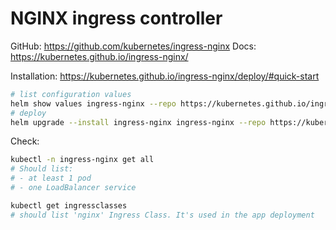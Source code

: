 # NGINX ingress controller

GitHub: https://github.com/kubernetes/ingress-nginx
Docs: https://kubernetes.github.io/ingress-nginx/

Installation: https://kubernetes.github.io/ingress-nginx/deploy/#quick-start

```bash
# list configuration values
helm show values ingress-nginx --repo https://kubernetes.github.io/ingress-nginx > values.yaml
# deploy
helm upgrade --install ingress-nginx ingress-nginx --repo https://kubernetes.github.io/ingress-nginx --namespace ingress-nginx --create-namespace
```

Check:

```bash
kubectl -n ingress-nginx get all
# Should list:
# - at least 1 pod
# - one LoadBalancer service

kubectl get ingressclasses
# should list 'nginx' Ingress Class. It's used in the app deployment
```
